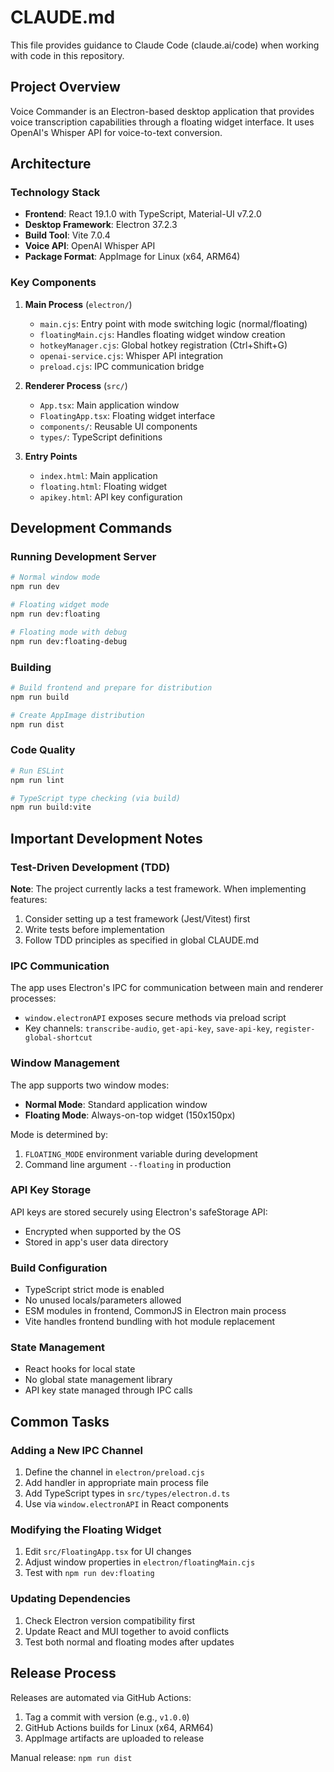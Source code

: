 # CLAUDE.md

This file provides guidance to Claude Code (claude.ai/code) when working with code in this repository.

## Project Overview

Voice Commander is an Electron-based desktop application that provides voice transcription capabilities through a floating widget interface. It uses OpenAI's Whisper API for voice-to-text conversion.

## Architecture

### Technology Stack
- **Frontend**: React 19.1.0 with TypeScript, Material-UI v7.2.0
- **Desktop Framework**: Electron 37.2.3
- **Build Tool**: Vite 7.0.4
- **Voice API**: OpenAI Whisper API
- **Package Format**: AppImage for Linux (x64, ARM64)

### Key Components

1. **Main Process** (`electron/`)
   - `main.cjs`: Entry point with mode switching logic (normal/floating)
   - `floatingMain.cjs`: Handles floating widget window creation
   - `hotkeyManager.cjs`: Global hotkey registration (Ctrl+Shift+G)
   - `openai-service.cjs`: Whisper API integration
   - `preload.cjs`: IPC communication bridge

2. **Renderer Process** (`src/`)
   - `App.tsx`: Main application window
   - `FloatingApp.tsx`: Floating widget interface
   - `components/`: Reusable UI components
   - `types/`: TypeScript definitions

3. **Entry Points**
   - `index.html`: Main application
   - `floating.html`: Floating widget
   - `apikey.html`: API key configuration

## Development Commands

### Running Development Server

```bash
# Normal window mode
npm run dev

# Floating widget mode
npm run dev:floating

# Floating mode with debug
npm run dev:floating-debug
```

### Building

```bash
# Build frontend and prepare for distribution
npm run build

# Create AppImage distribution
npm run dist
```

### Code Quality

```bash
# Run ESLint
npm run lint

# TypeScript type checking (via build)
npm run build:vite
```

## Important Development Notes

### Test-Driven Development (TDD)
**Note**: The project currently lacks a test framework. When implementing features:
1. Consider setting up a test framework (Jest/Vitest) first
2. Write tests before implementation
3. Follow TDD principles as specified in global CLAUDE.md

### IPC Communication
The app uses Electron's IPC for communication between main and renderer processes:
- `window.electronAPI` exposes secure methods via preload script
- Key channels: `transcribe-audio`, `get-api-key`, `save-api-key`, `register-global-shortcut`

### Window Management
The app supports two window modes:
- **Normal Mode**: Standard application window
- **Floating Mode**: Always-on-top widget (150x150px)

Mode is determined by:
1. `FLOATING_MODE` environment variable during development
2. Command line argument `--floating` in production

### API Key Storage
API keys are stored securely using Electron's safeStorage API:
- Encrypted when supported by the OS
- Stored in app's user data directory

### Build Configuration
- TypeScript strict mode is enabled
- No unused locals/parameters allowed
- ESM modules in frontend, CommonJS in Electron main process
- Vite handles frontend bundling with hot module replacement

### State Management
- React hooks for local state
- No global state management library
- API key state managed through IPC calls

## Common Tasks

### Adding a New IPC Channel
1. Define the channel in `electron/preload.cjs`
2. Add handler in appropriate main process file
3. Add TypeScript types in `src/types/electron.d.ts`
4. Use via `window.electronAPI` in React components

### Modifying the Floating Widget
1. Edit `src/FloatingApp.tsx` for UI changes
2. Adjust window properties in `electron/floatingMain.cjs`
3. Test with `npm run dev:floating`

### Updating Dependencies
1. Check Electron version compatibility first
2. Update React and MUI together to avoid conflicts
3. Test both normal and floating modes after updates

## Release Process

Releases are automated via GitHub Actions:
1. Tag a commit with version (e.g., `v1.0.0`)
2. GitHub Actions builds for Linux (x64, ARM64)
3. AppImage artifacts are uploaded to release

Manual release: `npm run dist`
